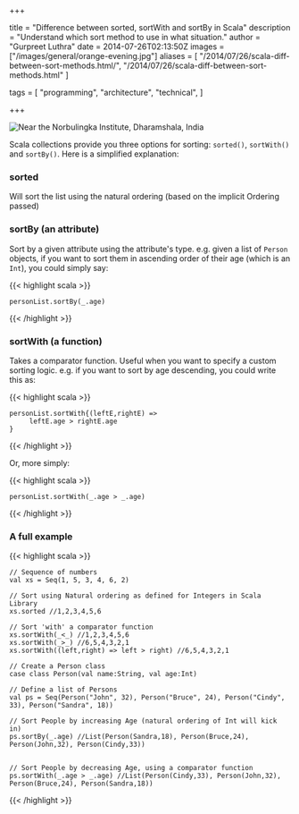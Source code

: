 +++

title = "Difference between sorted, sortWith and sortBy in Scala"
description = "Understand which sort method to use in what situation."
author = "Gurpreet Luthra"
date = 2014-07-26T02:13:50Z
images = ["/images/general/orange-evening.jpg"]
aliases = [
    "/2014/07/26/scala-diff-between-sort-methods.html/",
    "/2014/07/26/scala-diff-between-sort-methods.html"
]


tags = [
    "programming",
    "architecture",
    "technical",
]

+++

![Near the Norbulingka Institute, Dharamshala, India](/images/general/orange-evening.jpg "Near the Norbulingka Institute, Dharamshala, India")

Scala collections provide you three options for sorting: `sorted()`, `sortWith()` and `sortBy()`. Here is a simplified explanation:

### sorted
Will sort the list using the natural ordering (based on the implicit Ordering passed)

### sortBy (an attribute)
Sort by a given attribute using the attribute's type.
e.g. given a list of `Person` objects, if you want to sort them in ascending order of their age
(which is an `Int`), you could simply say:

{{< highlight scala >}}

	personList.sortBy(_.age)

{{< /highlight >}}


### sortWith (a function)
Takes a comparator function. Useful when you want to specify a custom sorting logic.
e.g. if you want to sort by age descending, you could write this as:

{{< highlight scala >}}

	personList.sortWith{(leftE,rightE) =>
	     leftE.age > rightE.age
	}

{{< /highlight >}}

Or, more simply:

{{< highlight scala >}}

	personList.sortWith(_.age > _.age)

{{< /highlight >}}

### A full example

{{< highlight scala >}}

	// Sequence of numbers
	val xs = Seq(1, 5, 3, 4, 6, 2)

	// Sort using Natural ordering as defined for Integers in Scala Library
	xs.sorted //1,2,3,4,5,6

	// Sort 'with' a comparator function
	xs.sortWith(_<_) //1,2,3,4,5,6
	xs.sortWith(_>_) //6,5,4,3,2,1
	xs.sortWith((left,right) => left > right) //6,5,4,3,2,1

	// Create a Person class
	case class Person(val name:String, val age:Int)

	// Define a list of Persons
	val ps = Seq(Person("John", 32), Person("Bruce", 24), Person("Cindy", 33), Person("Sandra", 18))

	// Sort People by increasing Age (natural ordering of Int will kick in)
	ps.sortBy(_.age) //List(Person(Sandra,18), Person(Bruce,24), Person(John,32), Person(Cindy,33))


	// Sort People by decreasing Age, using a comparator function
	ps.sortWith(_.age > _.age) //List(Person(Cindy,33), Person(John,32), Person(Bruce,24), Person(Sandra,18))


{{< /highlight >}}